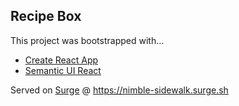 ## Recipe Box

This project was bootstrapped with...

* [Create React App](https://github.com/facebookincubator/create-react-app)
* [Semantic UI React](https://react.semantic-ui.com/)

Served on [Surge](surge.sh) @ https://nimble-sidewalk.surge.sh
